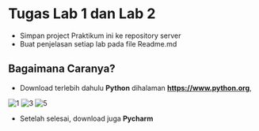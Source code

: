 # Tugas Lab 1 dan Lab 2

* Simpan project Praktikum ini ke repository server
* Buat penjelasan setiap lab pada file Readme.md


## Bagaimana Caranya?
* Download terlebih dahulu **Python** dihalaman **https://www.python.org**,

![1](https://user-images.githubusercontent.com/56512562/72215169-213d4a80-3542-11ea-83d0-430f3609808a.png)
![3](https://user-images.githubusercontent.com/56512562/72215170-28645880-3542-11ea-8545-754cb643fa3c.png)
![5](https://user-images.githubusercontent.com/56512562/72215195-927cfd80-3542-11ea-9b51-80f05c2bd6ab.png)

* Setelah selesai, download juga **Pycharm** 

